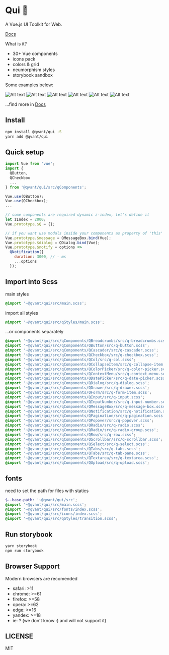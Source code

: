# Qui 🥷

A Vue.js UI Toolkit for Web.

[Docs](https://qvant-lab.github.io/qui/)

What is it?

- 30+ Vue components
- icons pack
- colors & grid
- neumorphism styles
- storybook sandbox

Some examples below:

![Alt text](/.readme-assets/buttons.jpg?raw=true)
![Alt text](/.readme-assets/inputs.gif?raw=true)
![Alt text](/.readme-assets/icons.gif?raw=true)
![Alt text](/.readme-assets/tables.jpg?raw=true)
![Alt text](/.readme-assets/datepicker.jpg?raw=true)
![Alt text](/.readme-assets/other.jpg?raw=true)

...find more in [Docs](https://qvant-lab.github.io/qui/)

## Install

```bash
npm install @qvant/qui -S
yarn add @qvant/qui
```

## Quick setup

```js
import Vue from 'vue';
import {
  QButton,
  QCheckbox
  ...
} from '@qvant/qui/src/qComponents';

Vue.use(QButton);
Vue.use(QCheckbox);
...

// some components are required dynamic z-index, let's define it
let zIndex = 2000;
Vue.prototype.$Q = {};

// if you want use modals inside your components as property of 'this'
Vue.prototype.$message = QMessageBox.bind(Vue);
Vue.prototype.$dialog = QDialog.bind(Vue);
Vue.prototype.$notify = options =>
  QNotification({
    duration: 3000, // - ms
    ...options
  });

```

## Import into Scss

main styles

```scss
@import '~@qvant/qui/src/main.scss';
```

import all styles

```scss
@import '~@qvant/qui/src/qStyles/main.scss';
```

...or components separately

```scss
@import '~@qvant/qui/src/qComponents/QBreadcrumbs/src/q-breadcrumbs.scss';
@import '~@qvant/qui/src/qComponents/QButton/src/q-button.scss';
@import '~@qvant/qui/src/qComponents/QCascader/src/q-cascader.scss';
@import '~@qvant/qui/src/qComponents/QCheckbox/src/q-checkbox.scss';
@import '~@qvant/qui/src/qComponents/QCol/src/q-col.scss';
@import '~@qvant/qui/src/qComponents/QCollapseItem/src/q-collapse-item.scss';
@import '~@qvant/qui/src/qComponents/QColorPicker/src/q-color-picker.scss';
@import '~@qvant/qui/src/qComponents/QContextMenu/src/q-context-menu.scss';
@import '~@qvant/qui/src/qComponents/QDatePicker/src/q-date-picker.scss';
@import '~@qvant/qui/src/qComponents/QDialog/src/q-dialog.scss';
@import '~@qvant/qui/src/qComponents/QDrawer/src/q-drawer.scss';
@import '~@qvant/qui/src/qComponents/QForm/src/q-form-item.scss';
@import '~@qvant/qui/src/qComponents/QInput/src/q-input.scss';
@import '~@qvant/qui/src/qComponents/QInputNumber/src/q-input-number.scss';
@import '~@qvant/qui/src/qComponents/QMessageBox/src/q-message-box.scss';
@import '~@qvant/qui/src/qComponents/QNotification/src/q-notification.scss';
@import '~@qvant/qui/src/qComponents/QPagination/src/q-pagination.scss';
@import '~@qvant/qui/src/qComponents/QPopover/src/q-popover.scss';
@import '~@qvant/qui/src/qComponents/QRadio/src/q-radio.scss';
@import '~@qvant/qui/src/qComponents/QRadio/src/q-radio-group.scss';
@import '~@qvant/qui/src/qComponents/QRow/src/q-row.scss';
@import '~@qvant/qui/src/qComponents/QScrollbar/src/q-scrollbar.scss';
@import '~@qvant/qui/src/qComponents/QSelect/src/q-select.scss';
@import '~@qvant/qui/src/qComponents/QTabs/src/q-tabs.scss';
@import '~@qvant/qui/src/qComponents/QTabs/src/q-tab-pane.scss';
@import '~@qvant/qui/src/qComponents/QTextarea/src/q-textarea.scss';
@import '~@qvant/qui/src/qComponents/QUpload/src/q-upload.scss';
```

## fonts

need to set the path for files with statics

```scss
$--base-path: '~@qvant/qui/src';
@import '~@qvant/qui/src/main.scss';
@import '~@qvant/qui/src/fonts/index.scss';
@import '~@qvant/qui/src/icons/index.scss';
@import '~@qvant/qui/src/qStyles/transition.scss';
```

## Run storybook

```bash
yarn storybook
npm run storybook
```

## Browser Support

Modern browsers are recomended

- safari: >11
- chrome: >=61
- firefox: >=58
- opera: >=62
- edge: >=16
- yandex: >=18
- ie: ? (we don't know :) and will not support it)

## LICENSE

MIT

